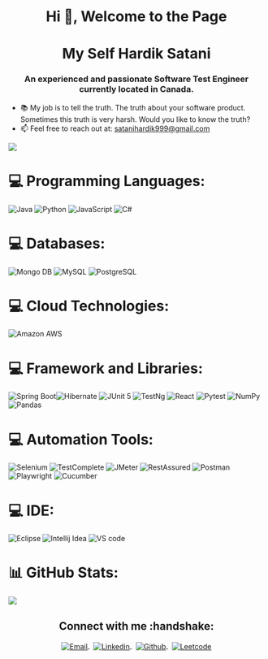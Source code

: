 <h1 align="center">Hi 👋, Welcome to the Page </h1>
<h1 align="center">My Self Hardik Satani </h1>
<h3 align="center">An experienced and passionate Software Test Engineer currently located in Canada.</h3>

- 📚 My job is to tell the truth. The truth about your software product. Sometimes this truth is very harsh. Would you like to know the truth?
- 📫 Feel free to reach out at: satanihardik999@gmail.com


![](https://komarev.com/ghpvc/?username=darshak-k&label=PROFILE+VIEWS)


# 💻 Programming Languages:
![Java](https://img.shields.io/badge/java-%23ED8B00.svg?style=for-the-badge&logo=java&logoColor=white) ![Python](https://img.shields.io/badge/python-3670A0?style=for-the-badge&logo=python&logoColor=ffdd54)  ![JavaScript](https://img.shields.io/badge/javascript-%23323330.svg?style=for-the-badge&logo=javascript&logoColor=%23F7DF1E)  ![C#](https://img.shields.io/badge/C%23-blue?style=for-the-badge&logo=csharp&logoColor=white)

# 💻 Databases:
![Mongo DB](https://img.shields.io/badge/MongoDB-4EA94B?style=for-the-badge&logo=mongodb&logoColor=white)  ![MySQL](https://img.shields.io/badge/MySQL-005C84?style=for-the-badge&logo=mysql&logoColor=white)  ![PostgreSQL](https://img.shields.io/badge/PostgreSQL-316192?style=for-the-badge&logo=postgresql&logoColor=white) 

# 💻 Cloud Technologies:
![Amazon AWS](https://img.shields.io/badge/Amazon_AWS-FF9900?style=for-the-badge&logo=amazonaws&logoColor=white)

# 💻 Framework and Libraries:
 ![Spring Boot](https://img.shields.io/badge/Spring_Boot-F2F4F9?style=for-the-badge&logo=spring-boot)![Hibernate](https://img.shields.io/badge/Hibernate-59666C?style=for-the-badge&logo=Hibernate&logoColor=white)  ![JUnit 5](https://img.shields.io/badge/Junit5-25A162?style=for-the-badge&logo=junit5&logoColor=white)  ![TestNg](https://img.shields.io/badge/TestNg-black?style=for-the-badge&logoColor=white)  ![React](https://img.shields.io/badge/react-%2320232a.svg?style=for-the-badge&logo=react&logoColor=%2361DAFB)  ![Pytest](https://img.shields.io/badge/Pytest-blue?style=for-the-badge&logo=pytest&logoColor=white)  ![NumPy](https://img.shields.io/badge/Numpy-777BB4?style=for-the-badge&logo=numpy&logoColor=white)  ![Pandas](https://img.shields.io/badge/Pandas-2C2D72?style=for-the-badge&logo=pandas&logoColor=white) 

 # 💻 Automation Tools:
 ![Selenium](https://img.shields.io/badge/Selenium-green?style=for-the-badge&logo=selenium&logoColor=white)  ![TestComplete](https://img.shields.io/badge/TestComplete-yello?style=for-the-badge&logoColor=white)  ![JMeter](https://img.shields.io/badge/JMeter-red?style=for-the-badge&logo=apachejmeter&logoColor=white)  ![RestAssured](https://img.shields.io/badge/RestAssured-orange?style=for-the-badge&logoColor=white)  ![Postman](https://img.shields.io/badge/Postman-orange?style=for-the-badge&logo=postman&logoColor=white)  ![Playwright](https://img.shields.io/badge/Playwright-black?style=for-the-badge&logo=playwright&logoColor=white)  ![Cucumber](https://img.shields.io/badge/Cucumber-purple?style=for-the-badge&logo=cucumber&logoColor=peach)
 
 # 💻 IDE:
 ![Eclipse](https://img.shields.io/badge/Eclipse-2C2255?style=for-the-badge&logo=eclipse&logoColor=white)  ![Intellij Idea](https://img.shields.io/badge/IntelliJ_IDEA-000000.svg?style=for-the-badge&logo=intellij-idea&logoColor=white)  ![VS code](https://img.shields.io/badge/Visual_Studio_Code-0078D4?style=for-the-badge&logo=visual%20studio%20code&logoColor=white)

# 📊 GitHub Stats:
![](https://github-readme-stats.vercel.app/api/top-langs/?username=Hsatani&theme=tokyonight&hide_border=false&include_all_commits=false&count_private=false&layout=compact)


<p align="center">
  <h2 align="center"> Connect with me :handshake:</h2>
</p>
<p align="center">
<a href="mailto:satanihardik999@gmail.com" target="_blank">
  <img align="center" alt="Email" src="https://img.shields.io/badge/Gmail-D14836?style=for-the-badge&logo=gmail&logoColor=white"/>
</a>
&nbsp;
<a href="https://www.linkedin.com/in/hardiksatani06/" target="_blank">
  <img align="center" alt="Linkedin" src="https://img.shields.io/badge/LinkedIn-0077B5?style=for-the-badge&logo=linkedin&logoColor=white"/>
</a> 
&nbsp;
<a href="https://www.github.com/Hsatani/" target="_blank">
  <img align="center" alt="Github" src="https://img.shields.io/badge/GitHub-100000?style=for-the-badge&logo=github&logoColor=white" />
</a>
&nbsp;
<a href="https://leetcode.com/Hsatani/" target="_blank">
  <img align="center" alt="Leetcode" src="https://img.shields.io/badge/-LeetCode-FFA116?style=for-the-badge&logo=LeetCode&logoColor=black" />
</a>
</p>
